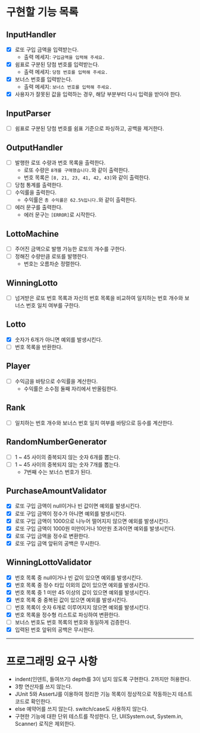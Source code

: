 # 구현할 기능 목록

## InputHandler

- [x] 로또 구입 금액을 입력받는다.
    - 출력 메세지: `구입금액을 입력해 주세요.`
- [x] 쉼표로 구분된 당첨 번호를 입력받는다.
    - 출력 메세지: `당첨 번호를 입력해 주세요.`
- [x] 보너스 번호를 입력받는다.
    - 출력 메세지: `보너스 번호를 입력해 주세요.`
- [x] 사용자가 잘못된 값을 입력하는 경우, 해당 부분부터 다시 입력을 받아야 한다.

## InputParser

- [ ] 쉼표로 구분된 당첨 번호를 쉼표 기준으로 파싱하고, 공백을 제거한다.

## OutputHandler

- [ ] 발행한 로또 수량과 번호 목록을 출력한다.
    - 로또 수량은 `8개를 구매했습니다.`와 같이 출력한다.
    - 번호 목록은 `[8, 21, 23, 41, 42, 43]`와 같이 출력한다.
- [ ] 당첨 통계를 출력한다.
- [ ] 수익률을 출력한다.
    - 수익률은 `총 수익률은 62.5%입니다.`와 같이 출력한다.
- [ ] 에러 문구를 출력한다.
    - 에러 문구는 `[ERROR]`로 시작한다.

## LottoMachine

- [ ] 주어진 금액으로 발행 가능한 로또의 개수를 구한다.
- [ ] 정해진 수량만큼 로또를 발행한다.
    - 번호는 오름차순 정렬한다.

## WinningLotto

- [ ] 넘겨받은 로또 번호 목록과 자신의 번호 목록을 비교하여 일치하는 번호 개수와 보너스 번호 일치 여부를 구한다.

## Lotto

- [x] 숫자가 6개가 아니면 예외를 발생시킨다.
- [ ] 번호 목록을 반환한다.

## Player

- [ ] 수익금을 바탕으로 수익률을 계산한다.
    - 수익률은 소수점 둘째 자리에서 반올림한다.

## Rank

- [ ] 일치하는 번호 개수와 보너스 번호 일치 여부를 바탕으로 등수를 계산한다.

## RandomNumberGenerator

- [ ] 1 ~ 45 사이의 중복되지 않는 숫자 6개를 뽑는다.
- [ ] 1 ~ 45 사이의 중복되지 않는 숫자 7개를 뽑는다.
    - 7번째 수는 보너스 번호가 된다.

## PurchaseAmountValidator

- [x] 로또 구입 금액이 null이거나 빈 값이면 예외를 발생시킨다.
- [x] 로또 구입 금액이 정수가 아니면 예외를 발생시킨다.
- [x] 로또 구입 금액이 1000으로 나누어 떨어지지 않으면 예외를 발생시킨다.
- [x] 로또 구입 금액이 1000원 미만이거나 10만원 초과이면 예외를 발생시킨다.
- [x] 로또 구입 금액을 정수로 변환한다.
- [x] 로또 구입 금액 앞뒤의 공백은 무시한다.

## WinningLottoValidator

- [x] 번호 목록 중 null이거나 빈 값이 있으면 예외를 발생시킨다.
- [x] 번호 목록 중 정수 타입 이외의 값이 있으면 예외를 발생시킨다.
- [x] 번호 목록 중 1 미만 45 이상의 값이 있으면 예외를 발생시킨다.
- [x] 번호 목록 중 중복된 값이 있으면 예외를 발생시킨다.
- [ ] 번호 목록이 숫자 6개로 이루어지지 않으면 예외를 발생시킨다.
- [x] 번호 목록을 정수형 리스트로 파싱하여 변환한다.
- [ ] 보너스 번호도 번호 목록의 번호와 동일하게 검증한다.
- [x] 입력된 번호 앞뒤의 공백은 무시한다.

---

# 프로그래밍 요구 사항

- indent(인덴트, 들여쓰기) depth를 3이 넘지 않도록 구현한다. 2까지만 허용한다.
- 3항 연산자를 쓰지 않는다.
- JUnit 5와 AssertJ를 이용하여 정리한 기능 목록이 정상적으로 작동하는지 테스트 코드로 확인한다.
- else 예약어를 쓰지 않는다. switch/case도 사용하지 않는다.
- 구현한 기능에 대한 단위 테스트를 작성한다. 단, UI(System.out, System.in, Scanner) 로직은 제외한다.